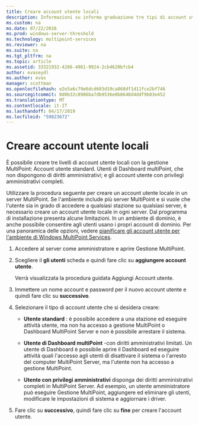 ```yaml
---
title: Creare account utente locali
description: Informazioni su informa graduazione tre tipi di account utente in servizi MultiPoint
ms.custom: na
ms.date: 07/22/2016
ms.prod: windows-server-threshold
ms.technology: multipoint-services
ms.reviewer: na
ms.suite: na
ms.tgt_pltfrm: na
ms.topic: article
ms.assetid: 33321932-4266-4961-9924-2cb4620bfcb4
author: evaseydl
ms.author: evas
manager: scottman
ms.openlocfilehash: e2e5a6c79e6dcd603d19ca868df1d11fce2bf746
ms.sourcegitcommit: 0d0b32c8986ba7db9536e0b8648d4ddf9b03e452
ms.translationtype: MT
ms.contentlocale: it-IT
ms.lasthandoff: 04/17/2019
ms.locfileid: "59823672"
---
```

# <a name="create-local-user-accounts"></a>Creare account utente locali
È possibile creare tre livelli di account utente locali con la gestione MultiPoint: Account utente standard. Utenti di Dashboard multiPoint, che non dispongono di diritti amministrativi; e gli account utente con privilegi amministrativi completi.  
  
Utilizzare la procedura seguente per creare un account utente locale in un server MultiPoint. Se l'ambiente include più server MultiPoint e si vuole che l'utente sia in grado di accedere a qualsiasi stazione su qualsiasi server, è necessario creare un account utente locale in ogni server. Dal programma di installazione presenta alcune limitazioni. In un ambiente di dominio, è anche possibile consentire agli utenti usano i propri account di dominio. Per una panoramica delle opzioni, vedere [pianificare gli account utente per l'ambiente di Windows MultiPoint Services](Plan-user-accounts-for-your-MultiPoint-services-environment.md).  
   
1.  Accedere al server come amministratore e aprire Gestione MultiPoint.  
  
2.  Scegliere il **gli utenti** scheda e quindi fare clic su **aggiungere account utente**.  
  
    Verrà visualizzata la procedura guidata Aggiungi Account utente.  
  
3.  Immettere un nome account e password per il nuovo account utente e quindi fare clic su **successivo**.  
  
4.  Selezionare il tipo di account utente che si desidera creare:  
  
    -   **Utente standard** : è possibile accedere a una stazione ed eseguire attività utente, ma non ha accesso a gestione MultiPoint o Dashboard MultiPoint Server e non è possibile arrestare il sistema.  
  
    -   **Utente di Dashboard multiPoint** -con diritti amministrativi limitati. Un utente di Dashboard è possibile aprire il Dashboard ed eseguire attività quali l'accesso agli utenti di disattivare il sistema o l'arresto del computer MultiPoint Server, ma l'utente non ha accesso a gestione MultiPoint.  
  
    -   **Utente con privilegi amministrativi** disponga dei diritti amministrativi completi in MultiPoint Server. Ad esempio, un utente amministratore può eseguire Gestione MultiPoint, aggiungere ed eliminare gli utenti, modificare le impostazioni di sistema e aggiornare i driver.  
  
5.  Fare clic su **successivo**, quindi fare clic su **fine** per creare l'account utente.